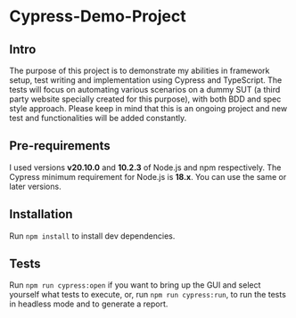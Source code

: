 # Cypress-Demo-Project

## Intro

The purpose of this project is to demonstrate my abilities in framework setup, test writing and implementation using Cypress and TypeScript. The tests will focus on automating various scenarios on a dummy SUT (a third party website specially created for this purpose), with both BDD and spec style approach. Please keep in mind that this is an ongoing project and new test and functionalities will be added constantly.

## Pre-requirements

I used versions **v20.10.0** and **10.2.3** of Node.js and npm respectively. The Cypress minimum requirement for Node.js is **18.x**. You can use the same or later versions.

## Installation

   Run `npm install` to install dev dependencies.

## Tests

   Run `npm run cypress:open` if you want to bring up the GUI and select yourself what tests to execute, or, run `npm run cypress:run`, to run the tests in headless mode and to generate a report.

